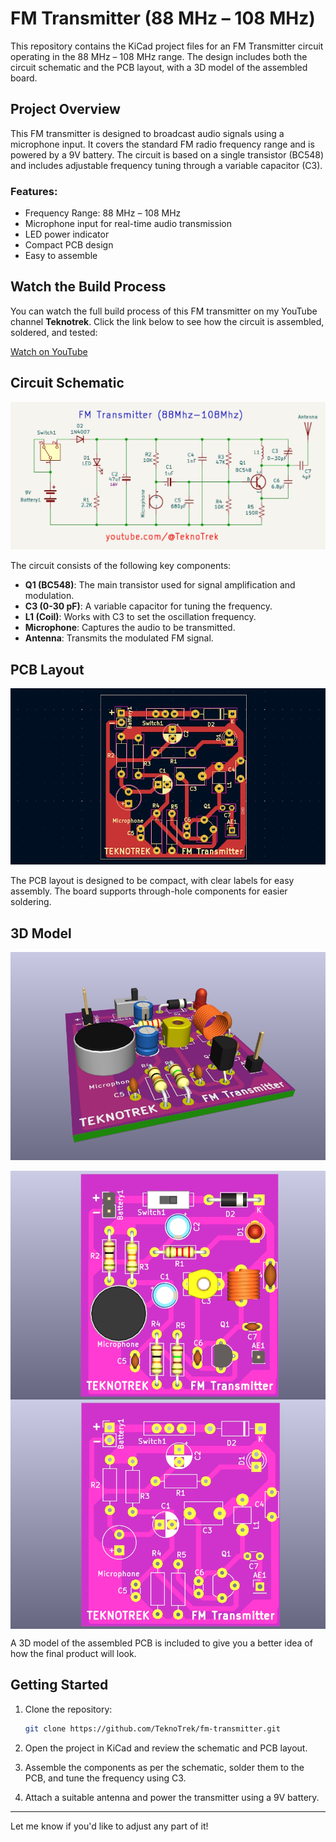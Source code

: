 # FM Transmitter (88 MHz – 108 MHz)

This repository contains the KiCad project files for an FM Transmitter circuit operating in the 88 MHz – 108 MHz range. The design includes both the circuit schematic and the PCB layout, with a 3D model of the assembled board.

## Project Overview

This FM transmitter is designed to broadcast audio signals using a microphone input. It covers the standard FM radio frequency range and is powered by a 9V battery. The circuit is based on a single transistor (BC548) and includes adjustable frequency tuning through a variable capacitor (C3).

### Features:
- Frequency Range: 88 MHz – 108 MHz
- Microphone input for real-time audio transmission
- LED power indicator
- Compact PCB design
- Easy to assemble

## Watch the Build Process

You can watch the full build process of this FM transmitter on my YouTube channel **Teknotrek**. Click the link below to see how the circuit is assembled, soldered, and tested:

[Watch on YouTube](https://www.youtube.com/channel/UCJznzlcx0Fk7TkiWD7op2bw)


## Circuit Schematic

![FM Transmitter Schematic](https://raw.githubusercontent.com/TeknoTrek/Fm-Transmitter/refs/heads/main/images/fm-transmitter-circuit.jpg)

The circuit consists of the following key components:
- **Q1 (BC548)**: The main transistor used for signal amplification and modulation.
- **C3 (0-30 pF)**: A variable capacitor for tuning the frequency.
- **L1 (Coil)**: Works with C3 to set the oscillation frequency.
- **Microphone**: Captures the audio to be transmitted.
- **Antenna**: Transmits the modulated FM signal.

## PCB Layout

![PCB Layout](https://raw.githubusercontent.com/TeknoTrek/Fm-Transmitter/refs/heads/main/images/fm-transmitter-pcb.jpg)

The PCB layout is designed to be compact, with clear labels for easy assembly. The board supports through-hole components for easier soldering.

## 3D Model

![3D Model](https://raw.githubusercontent.com/TeknoTrek/Fm-Transmitter/refs/heads/main/images/fm-transmitter-pcb-3d-model.jpg)

<img align="center"  alt="PCB 3D Model" src="https://raw.githubusercontent.com/TeknoTrek/Fm-Transmitter/refs/heads/main/images/fm-transmitter-pcb-3d.jpg">

<img align="center"  alt="PCB" src="https://raw.githubusercontent.com/TeknoTrek/Fm-Transmitter/refs/heads/main/images/fm-transmitter-pcb-2.jpg">

A 3D model of the assembled PCB is included to give you a better idea of how the final product will look.

## Getting Started

1. Clone the repository:
   ```bash
   git clone https://github.com/TeknoTrek/fm-transmitter.git
   ```

2. Open the project in KiCad and review the schematic and PCB layout.

3. Assemble the components as per the schematic, solder them to the PCB, and tune the frequency using C3.

4. Attach a suitable antenna and power the transmitter using a 9V battery.

---

Let me know if you'd like to adjust any part of it!
